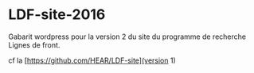 # LDF-site-2016
Gabarit wordpress pour la version 2 du site du programme de recherche Lignes de front.

cf la [https://github.com/HEAR/LDF-site](version 1)
